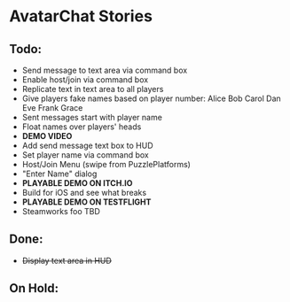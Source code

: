 AvatarChat Stories
=
Todo:
-
* Send message to text area via command box
* Enable host/join via command box
* Replicate text in text area to all players
* Give players fake names based on player number: Alice Bob Carol Dan Eve Frank Grace
* Sent messages start with player name
* Float names over players' heads
* **DEMO VIDEO**
* Add send message text box to HUD
* Set player name via command box
* Host/Join Menu (swipe from PuzzlePlatforms)
* "Enter Name" dialog
* **PLAYABLE DEMO ON ITCH.IO**
* Build for iOS and see what breaks
* **PLAYABLE DEMO ON TESTFLIGHT**
* Steamworks foo TBD

Done:
-
* ~~Display text area in HUD~~

On Hold:
-
